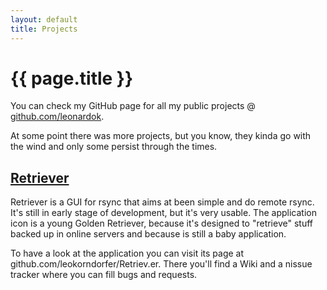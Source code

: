 ```yaml
---
layout: default
title: Projects
---
```

<h1>{{ page.title }}</h1>

You can check my GitHub page for all my public projects @ 
<a href="http://github.com/leonardok/">github.com/leonardok</a>.

At some point there was more projects, but you know, they kinda go with the wind
and only some persist through the times.

## [Retriever](http://github.com/leonardok/Retriev.er)
Retriever is a GUI for rsync that aims at been simple and do 
remote rsync. It's still in early stage of development, but it's very usable. 
The application icon is a young Golden Retriever, because it's designed to 
"retrieve" stuff backed up in online servers and because is still a baby 
application.

To have a look at the application you can visit its page at 
github.com/leokorndorfer/Retriev.er. There you'll find a Wiki and a nissue 
tracker where you can fill bugs and requests.

